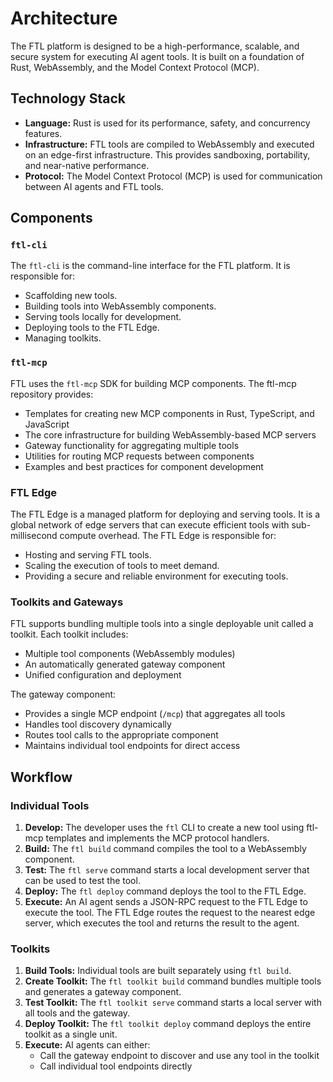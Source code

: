 # Architecture

The FTL platform is designed to be a high-performance, scalable, and secure system for executing AI agent tools. It is built on a foundation of Rust, WebAssembly, and the Model Context Protocol (MCP).

## Technology Stack

- **Language:** Rust is used for its performance, safety, and concurrency features.
- **Infrastructure:** FTL tools are compiled to WebAssembly and executed on an edge-first infrastructure. This provides sandboxing, portability, and near-native performance.
- **Protocol:** The Model Context Protocol (MCP) is used for communication between AI agents and FTL tools.

## Components

### `ftl-cli`

The `ftl-cli` is the command-line interface for the FTL platform. It is responsible for:

- Scaffolding new tools.
- Building tools into WebAssembly components.
- Serving tools locally for development.
- Deploying tools to the FTL Edge.
- Managing toolkits.

### `ftl-mcp`

FTL uses the `ftl-mcp` SDK for building MCP components. The ftl-mcp repository provides:

- Templates for creating new MCP components in Rust, TypeScript, and JavaScript
- The core infrastructure for building WebAssembly-based MCP servers
- Gateway functionality for aggregating multiple tools
- Utilities for routing MCP requests between components
- Examples and best practices for component development

### FTL Edge

The FTL Edge is a managed platform for deploying and serving tools. It is a global network of edge servers that can execute efficient tools with sub-millisecond compute overhead. The FTL Edge is responsible for:

- Hosting and serving FTL tools.
- Scaling the execution of tools to meet demand.
- Providing a secure and reliable environment for executing tools.

### Toolkits and Gateways

FTL supports bundling multiple tools into a single deployable unit called a toolkit. Each toolkit includes:

- Multiple tool components (WebAssembly modules)
- An automatically generated gateway component
- Unified configuration and deployment

The gateway component:
- Provides a single MCP endpoint (`/mcp`) that aggregates all tools
- Handles tool discovery dynamically
- Routes tool calls to the appropriate component
- Maintains individual tool endpoints for direct access

## Workflow

### Individual Tools

1.  **Develop:** The developer uses the `ftl` CLI to create a new tool using ftl-mcp templates and implements the MCP protocol handlers.
2.  **Build:** The `ftl build` command compiles the tool to a WebAssembly component.
3.  **Test:** The `ftl serve` command starts a local development server that can be used to test the tool.
4.  **Deploy:** The `ftl deploy` command deploys the tool to the FTL Edge.
5.  **Execute:** An AI agent sends a JSON-RPC request to the FTL Edge to execute the tool. The FTL Edge routes the request to the nearest edge server, which executes the tool and returns the result to the agent.

### Toolkits

1.  **Build Tools:** Individual tools are built separately using `ftl build`.
2.  **Create Toolkit:** The `ftl toolkit build` command bundles multiple tools and generates a gateway component.
3.  **Test Toolkit:** The `ftl toolkit serve` command starts a local server with all tools and the gateway.
4.  **Deploy Toolkit:** The `ftl toolkit deploy` command deploys the entire toolkit as a single unit.
5.  **Execute:** AI agents can either:
    - Call the gateway endpoint to discover and use any tool in the toolkit
    - Call individual tool endpoints directly
